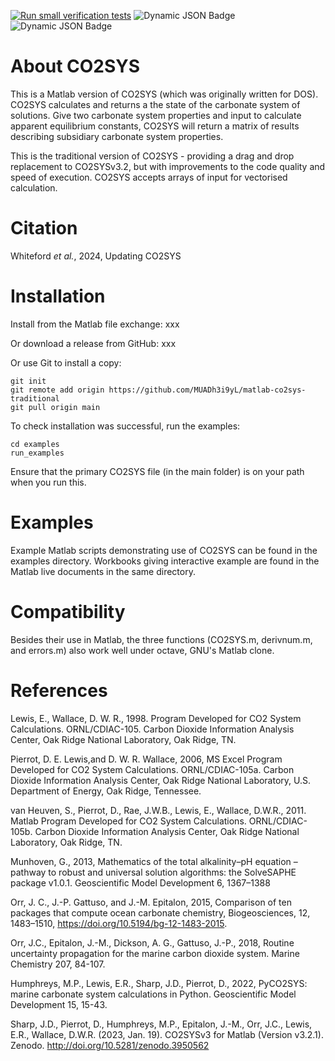 [![Run small verification tests](https://github.com/MUADh3i9yL/matlab-co2sys-traditional/actions/workflows/small_tests.yml/badge.svg)](https://github.com/MUADh3i9yL/matlab-co2sys-traditional/actions/workflows/small_tests.yml)
![Dynamic JSON Badge](https://img.shields.io/badge/dynamic/json?url=https%3A%2F%2Fgist.githubusercontent.com%2Frossidae%2Fc68eb447f90f281a543bca7ab1d7a56a%2Fraw%2Fco2sys-performance-metrics.json&query=%24.array&suffix=%20%CE%BCsec%2Fpoint&label=Array%20speed)
![Dynamic JSON Badge](https://img.shields.io/badge/dynamic/json?url=https%3A%2F%2Fgist.githubusercontent.com%2Frossidae%2Fc68eb447f90f281a543bca7ab1d7a56a%2Fraw%2Fco2sys-performance-metrics.json&query=%24.iterative&suffix=%20%CE%BCsec%2Fpoint&label=Iterative%20speed&color=%23983c31)


# About CO2SYS
This is a Matlab version of CO2SYS (which was originally written for DOS). CO2SYS calculates and returns a the state of the carbonate system of solutions. Give two carbonate system properties and input to calculate apparent equilibrium constants, CO2SYS will return a matrix of results describing subsidiary carbonate system properties.

This is the traditional version of CO2SYS - providing a drag and drop replacement to CO2SYSv3.2, but with improvements to the code quality and speed of execution. CO2SYS accepts arrays of input for vectorised calculation.

# Citation
Whiteford _et al._, 2024, Updating CO2SYS

# Installation
Install from the Matlab file exchange: xxx

Or download a release from GitHub: xxx

Or use Git to install a copy:
```
git init
git remote add origin https://github.com/MUADh3i9yL/matlab-co2sys-traditional
git pull origin main
```

To check installation was successful, run the examples:
```
cd examples
run_examples
```
Ensure that the primary CO2SYS file (in the main folder) is on your path when you run this.

# Examples
Example Matlab scripts demonstrating use of CO2SYS can be found in the examples directory.
Workbooks giving interactive example are found in the Matlab live documents in the same directory.

# Compatibility
Besides their use in Matlab, the three functions (CO2SYS.m, derivnum.m, and errors.m) also work well under octave, GNU's Matlab clone.

# References
Lewis, E., Wallace, D. W. R., 1998. Program Developed for CO2 System Calculations. ORNL/CDIAC-105. Carbon Dioxide Information Analysis Center, Oak Ridge National Laboratory, Oak Ridge, TN.

Pierrot, D. E. Lewis,and D. W. R. Wallace, 2006, MS Excel Program Developed for CO2 System Calculations. ORNL/CDIAC-105a. Carbon Dioxide Information Analysis Center, Oak Ridge National Laboratory, U.S. Department of Energy, Oak Ridge, Tennessee. 

van Heuven, S., Pierrot, D., Rae, J.W.B., Lewis, E., Wallace, D.W.R., 2011. Matlab Program Developed for CO2 System Calculations. ORNL/CDIAC-105b. Carbon Dioxide Information Analysis Center, Oak Ridge National Laboratory, Oak Ridge, TN.

Munhoven, G., 2013, Mathematics of the total alkalinity–pH equation – pathway to robust and universal solution algorithms: the SolveSAPHE package v1.0.1. Geoscientific Model Development 6, 1367–1388

Orr, J. C., J.-P. Gattuso, and J.-M. Epitalon, 2015, Comparison of ten packages that compute ocean carbonate chemistry, Biogeosciences, 12, 1483–1510, https://doi.org/10.5194/bg-12-1483-2015.


Orr, J.C., Epitalon, J.-M., Dickson, A. G., Gattuso, J.-P., 2018, Routine uncertainty propagation for the marine carbon dioxide system. Marine Chemistry 207, 84-107.

Humphreys, M.P., Lewis, E.R., Sharp, J.D., Pierrot, D., 2022, PyCO2SYS: marine carbonate system calculations in Python. Geoscientific Model Development 15, 15-43.

Sharp, J.D., Pierrot, D., Humphreys, M.P., Epitalon, J.-M., Orr, J.C., Lewis, E.R., Wallace, D.W.R. (2023, Jan. 19). CO2SYSv3 for Matlab (Version v3.2.1). Zenodo. http://doi.org/10.5281/zenodo.3950562

